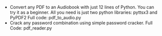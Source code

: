 - Convert any PDF to an Audiobook with just 12 lines of Python. You can try it as a beginner. All you need is just two python libraries: pyttsx3 and PyPDF2 
  Full code: pdf_to_audio.py
- Crack any password combination using simple password cracker. Full Code: pdf_reader.py
